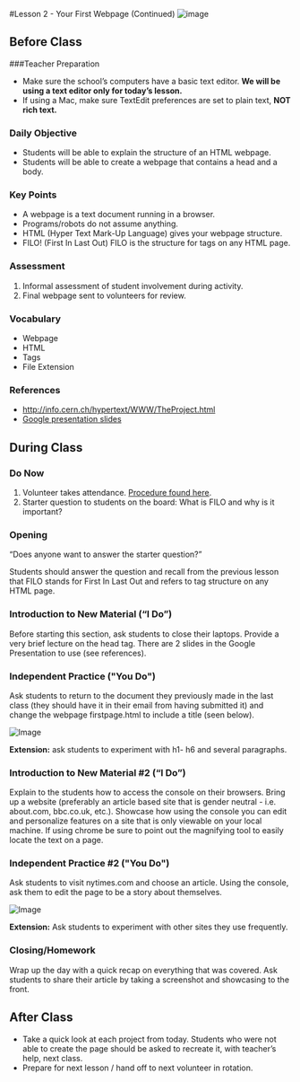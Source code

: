 #Lesson 2 - Your First Webpage (Continued)
![image](http://i.imgur.com/eqnjBR6.png)

## Before Class
###Teacher Preparation
* Make sure the school’s computers have a basic text editor. **We will be using a text editor only for today’s lesson.** 
* If using a Mac, make sure TextEdit preferences are set to plain text, **NOT rich text.** 


### Daily Objective

* Students will be able to explain the structure of an HTML webpage.
* Students will be able to create a webpage that contains a head and a body.

### Key Points

* A webpage is a text document running in a browser.
* Programs/robots do not assume anything.
* HTML (Hyper Text Mark-Up Language) gives your webpage structure. 
* FILO! (First In Last Out) FILO is the structure for tags on any HTML page.

### Assessment

1. Informal assessment of student involvement during activity.
2. Final webpage sent to volunteers for review.


### Vocabulary

* Webpage
* HTML
* Tags
* File Extension

### References

* <http://info.cern.ch/hypertext/WWW/TheProject.html>
* [Google presentation slides](https://docs.google.com/presentation/d/1D0GY8XNuDX4X8ulAKQXft8lp8DRfbynBaP6bAyIg2z8/edit?usp=sharing)

## During Class


### Do Now

1. Volunteer takes attendance. [Procedure found here](https://docs.google.com/document/d/19IIhqykr70vj7wnqyJYuQNTkd9GX56Xgl3omD42IcMk/edit).
2. Starter question to students on the board: What is FILO and why is it important? 



### Opening

“Does anyone want to answer the starter question?” 

Students should answer the question and recall from the previous lesson that FILO stands for First In Last Out and refers to tag structure on any HTML page. 

### Introduction to New Material (“I Do”)

Before starting this section, ask students to close their laptops. Provide a very brief lecture on the head tag. There are 2 slides in the Google Presentation to use (see references).


### Independent Practice ("You Do")

Ask students to return to the document they previously made in the last class (they should have it in their email from having submitted it) and change the webpage firstpage.html to include a title (seen below).

![Image](http://i.imgur.com/rCcTWU7.png)

**Extension:** ask students to experiment with h1- h6 and several paragraphs.

### Introduction to New Material #2 (“I Do”)

Explain to the students how to access the console on their browsers. Bring up a website (preferably an article based site that is gender neutral - i.e. about.com, bbc.co.uk, etc.). Showcase how using the console you can edit and personalize features on a site that is only viewable on your local machine. If using chrome be sure to point out the magnifying tool to easily locate the text on a page. 


### Independent Practice #2 ("You Do")

Ask students to visit nytimes.com and choose an article. Using the console, ask them to edit the page to be a story about themselves. 

![Image](http://i.imgur.com/toR2Csq.png)


**Extension:** Ask students to experiment with other sites they use frequently.


### Closing/Homework
Wrap up the day with a quick recap on everything that was covered. Ask students to share their article by taking a screenshot and showcasing to the front. 


## After Class
* Take a quick look at each project from today. Students who were not able to create the page should be asked to recreate it, with teacher’s help, next class.
* Prepare for next lesson / hand off to next volunteer in rotation.
